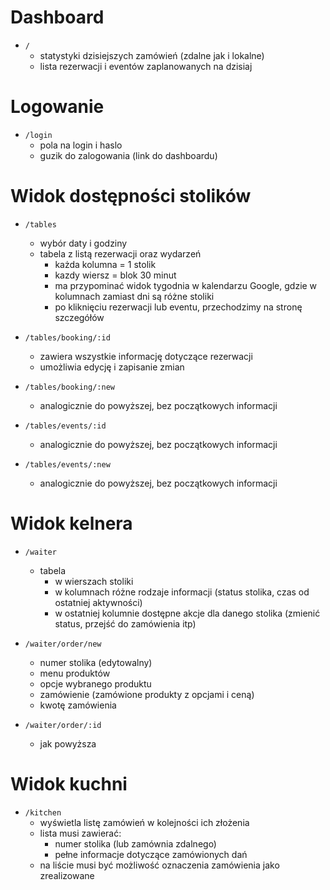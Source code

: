 # Dashboard

- `/`
  - statystyki dzisiejszych zamówień (zdalne jak i lokalne)
  - lista rezerwacji i eventów zaplanowanych na dzisiaj

# Logowanie

- `/login`
  - pola na login i haslo
  - guzik do zalogowania (link do dashboardu)

# Widok dostępności stolików

- `/tables`
  - wybór daty i godziny
  - tabela z listą rezerwacji oraz wydarzeń
    - każda kolumna = 1 stolik
    - kazdy wiersz = blok 30 minut
    - ma przypominać widok tygodnia w kalendarzu Google, gdzie w kolumnach zamiast dni są różne stoliki
    - po kliknięciu rezerwacji lub eventu, przechodzimy na stronę szczegółów

- `/tables/booking/:id`
  - zawiera wszystkie informację dotyczące rezerwacji
  - umożliwia edycję i zapisanie zmian

- `/tables/booking/:new`
  - analogicznie do powyższej, bez początkowych informacji

- `/tables/events/:id`
  - analogicznie do powyższej, bez początkowych informacji

- `/tables/events/:new`
  - analogicznie do powyższej, bez początkowych informacji

# Widok kelnera

- `/waiter`
  - tabela
    - w wierszach stoliki
    - w kolumnach różne rodzaje informacji (status stolika, czas od ostatniej aktywności)
    - w ostatniej kolumnie dostępne akcje dla danego stolika (zmienić status, przejść do zamówienia itp)

- `/waiter/order/new`
  - numer stolika (edytowalny)
  - menu produktów
  - opcje wybranego produktu
  - zamówienie (zamówione produkty z opcjami i ceną)
  - kwotę zamówienia

- `/waiter/order/:id`
  - jak powyższa

# Widok kuchni

- `/kitchen`
  - wyświetla listę zamówień w kolejności ich złożenia
  - lista musi zawierać:
    - numer stolika (lub zamównia zdalnego)
    - pełne informacje dotyczące zamówionych dań
  - na liście musi być możliwość oznaczenia zamówienia jako zrealizowane
